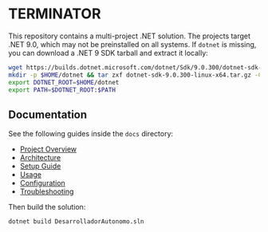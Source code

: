 # TERMINATOR

This repository contains a multi-project .NET solution. The projects target .NET 9.0, which may not be preinstalled on all systems. If `dotnet` is missing, you can download a .NET 9 SDK tarball and extract it locally:

```bash
wget https://builds.dotnet.microsoft.com/dotnet/Sdk/9.0.300/dotnet-sdk-9.0.300-linux-x64.tar.gz
mkdir -p $HOME/dotnet && tar zxf dotnet-sdk-9.0.300-linux-x64.tar.gz -C $HOME/dotnet
export DOTNET_ROOT=$HOME/dotnet
export PATH=$DOTNET_ROOT:$PATH
```

## Documentation

See the following guides inside the `docs` directory:

- [Project Overview](docs/overview.md)
- [Architecture](docs/architecture.md)
- [Setup Guide](docs/setup.md)
- [Usage](docs/usage.md)
- [Configuration](docs/configuration.md)
- [Troubleshooting](docs/troubleshooting.md)

Then build the solution:

```bash
dotnet build DesarrolladorAutonomo.sln
```

